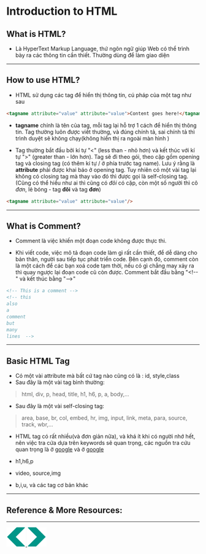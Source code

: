 # Introduction to HTML 

## What is HTML?
- Là HyperText Markup Language, thứ ngôn ngữ giúp Web có thể trình bày ra các thông tin cần thiết. Thường dùng để làm giao diện

---

## How to use HTML?
- HTML sử dụng các tag để hiển thị thông tin, cú pháp của một tag như sau 
```html
<tagname attribute="value" attribute="value">Content goes here!</tagname>
```
- **tagname** chính là tên của tag, mỗi tag lại hỗ trợ 1 cách để hiển thị thông tin. Tag thường luôn được viết thường, và đúng chính tả, sai chính tả thì trình duyệt sẽ không chạy(không hiển thị ra ngoài màn hình )

- Tag thường bắt đầu bởi kí tự "\<" (less than - nhỏ hơn) và kết thúc với kí tự "\>" (greater than - lớn hơn). Tag sẽ đi theo gói, theo cặp gồm opening tag và closing tag (có thêm kí tự \/ ở phía trước tag name). Lưu ý rằng là **attribute** phải được khai báo ở opening tag. Tuy nhiên có một vài tag lại không có closing tag mà thay vào đó thì được gọi là self-closing tag.(Cũng có thể hiểu như ai thì cũng có *đôi* có cặp, còn một số người thì cô *đơn*, lẻ bóng - tag **đôi** và tag **đơn**)
```html
<tagname attribute="value" attribute="value"/>
```

---

## What is Comment? 
- Comment là việc khiến một đoạn code không được thực thi.

- Khi viết code, việc mô tả đoạn code làm gì rất cần thiết, để dễ dàng cho bản thân, người sau tiếp tục phát triển code. Bên cạnh đó, comment còn là một cách để các bạn xoá code tạm thời, nếu có gì chẳng may xảy ra thì quay ngược lại đoạn code cũ còn được. Comment bắt đầu bằng "\<\!\-\-" và kết thúc bằng "--\>"

```html
<!-- This is a comment -->
<!-- this
also
a
comment
but 
many
lines  -->
```

---

## Basic HTML Tag 
- Có một vài attribute mà bất cứ tag nào cũng có là : id, style,class
- Sau đây là một vài tag bình thường:
> html, div, p, head, title, h1, h6, p, a, body,...
- Sau đây là một vài self-closing tag:
> area, base, br, col, embed, hr, img, input, link, meta, para, source, track, wbr,...

- HTML tag có rất nhiều(và đơn giản nữa), và khá ít khi có người nhớ hết, nên việc tra cứa dựa trên keywords sẽ quan trọng, các nguồn tra cứu quan trọng là ở [google](https://www.w3schools.com/tags/default.asp) và ở [google](https://developer.mozilla.org/en-US/docs/Web/HTML)

- h1,h6,p
- video, source,img 
- b,i,u,
và các tag cơ bản khác 

---

## Reference & More Resources: 
---
<div>
<a href="./Lecture-05.1.Introduction-to-Javascript.md">
    <img width=50 src="../sources/left-arrow.svg" >
</a>
<a href="./Lecture-01.2.Introduction-to-Front-End.md">
    <img  width=50 src="../sources/right-arrow.svg">
    </a>
</div>
